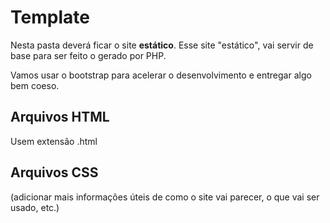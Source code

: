 # Template

Nesta pasta deverá ficar o site **estático**. Esse site "estático", vai servir de base para ser feito o gerado por PHP.

Vamos usar o bootstrap para acelerar o desenvolvimento e entregar algo bem coeso.

## Arquivos HTML

Usem extensão .html

## Arquivos CSS

(adicionar mais informações úteis de como o site vai parecer, o que vai ser usado, etc.)
